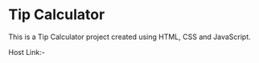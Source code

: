 # Tip Calculator

This is a Tip Calculator project created using HTML, CSS and JavaScript.

Host Link:-
